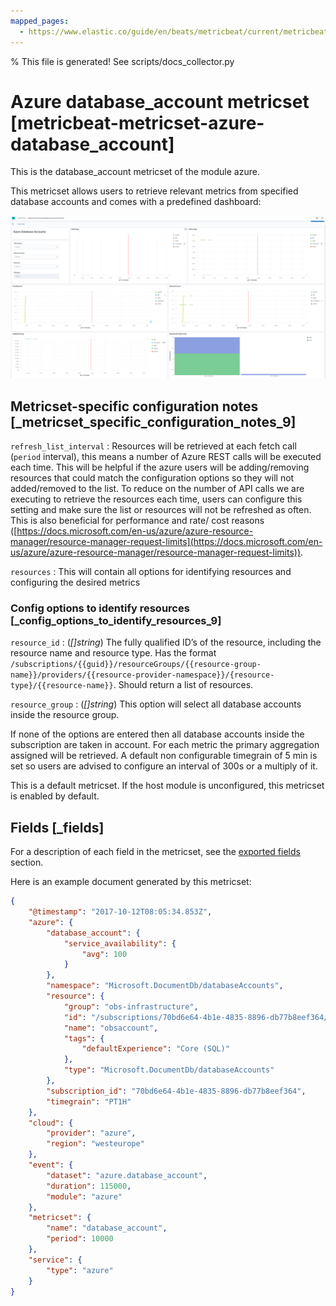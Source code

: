 ```yaml
---
mapped_pages:
  - https://www.elastic.co/guide/en/beats/metricbeat/current/metricbeat-metricset-azure-database_account.html
---
```


% This file is generated! See scripts/docs_collector.py

# Azure database_account metricset [metricbeat-metricset-azure-database_account]

This is the database_account metricset of the module azure.

This metricset allows users to retrieve relevant metrics from specified database accounts and comes with a predefined dashboard:

![metricbeat azure database account overview](images/metricbeat-azure-database-account-overview.png)


## Metricset-specific configuration notes [_metricset_specific_configuration_notes_9]

`refresh_list_interval`
:   Resources will be retrieved at each fetch call (`period` interval), this means a number of Azure REST calls will be executed each time. This will be helpful if the azure users will be adding/removing resources that could match the configuration options so they will not added/removed to the list. To reduce on the number of API calls we are executing to retrieve the resources each time, users can configure this setting and make sure the list or resources will not be refreshed as often. This is also beneficial for performance and rate/ cost reasons ([https://docs.microsoft.com/en-us/azure/azure-resource-manager/resource-manager-request-limits](https://docs.microsoft.com/en-us/azure/azure-resource-manager/resource-manager-request-limits)).

`resources`
:   This will contain all options for identifying resources and configuring the desired metrics


### Config options to identify resources [_config_options_to_identify_resources_9]

`resource_id`
:   (*[]string*) The fully qualified ID’s of the resource, including the resource name and resource type. Has the format `/subscriptions/{{guid}}/resourceGroups/{{resource-group-name}}/providers/{{resource-provider-namespace}}/{resource-type}/{{resource-name}}`. Should return a list of resources.

`resource_group`
:   (*[]string*) This option will select all database accounts inside the resource group.

If none of the options are entered then all database accounts inside the subscription are taken in account. For each metric the primary aggregation assigned will be retrieved. A default non configurable timegrain of 5 min is set so users are advised to configure an interval of 300s or  a multiply of it.

This is a default metricset. If the host module is unconfigured, this metricset is enabled by default.

## Fields [_fields]

For a description of each field in the metricset, see the [exported fields](/reference/metricbeat/exported-fields-azure.md) section.

Here is an example document generated by this metricset:

```json
{
    "@timestamp": "2017-10-12T08:05:34.853Z",
    "azure": {
        "database_account": {
            "service_availability": {
                "avg": 100
            }
        },
        "namespace": "Microsoft.DocumentDb/databaseAccounts",
        "resource": {
            "group": "obs-infrastructure",
            "id": "/subscriptions/70bd6e64-4b1e-4835-8896-db77b8eef364/resourceGroups/obs-infrastructure/providers/Microsoft.DocumentDb/databaseAccounts/obsaccount",
            "name": "obsaccount",
            "tags": {
                "defaultExperience": "Core (SQL)"
            },
            "type": "Microsoft.DocumentDb/databaseAccounts"
        },
        "subscription_id": "70bd6e64-4b1e-4835-8896-db77b8eef364",
        "timegrain": "PT1H"
    },
    "cloud": {
        "provider": "azure",
        "region": "westeurope"
    },
    "event": {
        "dataset": "azure.database_account",
        "duration": 115000,
        "module": "azure"
    },
    "metricset": {
        "name": "database_account",
        "period": 10000
    },
    "service": {
        "type": "azure"
    }
}
```

